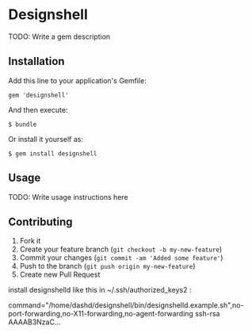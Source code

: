 # Designshell

TODO: Write a gem description

## Installation

Add this line to your application's Gemfile:

    gem 'designshell'

And then execute:

    $ bundle

Or install it yourself as:

    $ gem install designshell

## Usage

TODO: Write usage instructions here

## Contributing

1. Fork it
2. Create your feature branch (`git checkout -b my-new-feature`)
3. Commit your changes (`git commit -am 'Added some feature'`)
4. Push to the branch (`git push origin my-new-feature`)
5. Create new Pull Request


install designshelld like this in ~/.ssh/authorized_keys2 :

command="/home/dashd/designshell/bin/designshelld.example.sh",no-port-forwarding,no-X11-forwarding,no-agent-forwarding ssh-rsa AAAAB3NzaC...

